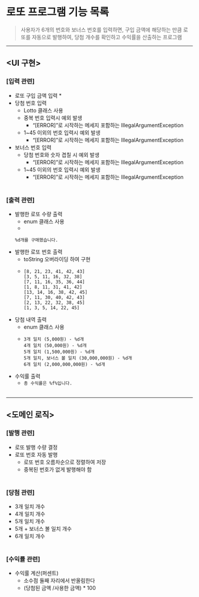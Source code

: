# 로또 프로그램 기능 목록
>사용자가 6개의 번호와 보너스 번호를 입력하면, 구입 금액에 해당하는 만큼 로또를 자동으로 발행하여, 당첨 개수를 확인하고 수익률을 산출하는 프로그램
---
## <UI 구현>

### [입력 관련]
* 로또 구입 금액 입력
  * 
* 당첨 번호 입력
    * Lotto 클래스 사용
    * 중복 번호 입력시 예외 발생
        * “[ERROR]”로 시작하는 메세지 포함하는 IllegalArgumentException
    * 1~45 이외의 번호 입력시 예외 발생
        * “[ERROR]”로 시작하는 메세지 포함하는 IllegalArgumentException
* 보너스 번호 입력
    * 당첨 번호와 숫자 겹칠 시 예외 발생
        * “[ERROR]”로 시작하는 메세지 포함하는 IllegalArgumentException
    * 1~45 이외의 번호 입력시 예외 발생
        * “[ERROR]”로 시작하는 메세지 포함하는 IllegalArgumentException
          <br><br>

### [출력 관련]
* 발행한 로또 수량 출력
    * enum 클래스 사용
    *
    ```
    %d개를 구매했습니다. 
    ```
* 발행한 로또 번호 출력
    * toString 오버라이딩 하여 구현
    * ```
      [8, 21, 23, 41, 42, 43]
      [3, 5, 11, 16, 32, 38]
      [7, 11, 16, 35, 36, 44]
      [1, 8, 11, 31, 41, 42]
      [13, 14, 16, 38, 42, 45]
      [7, 11, 30, 40, 42, 43]
      [2, 13, 22, 32, 38, 45]
      [1, 3, 5, 14, 22, 45]
      ```
* 당첨 내역 출력
    * enum 클래스 사용
    * ```
      3개 일치 (5,000원) - %d개
      4개 일치 (50,000원) - %d개
      5개 일치 (1,500,000원) - %d개
      5개 일치, 보너스 볼 일치 (30,000,000원) - %d개
      6개 일치 (2,000,000,000원) - %d개
      ```
* 수익률 출력
    * ```총 수익률은 %f%입니다.```
      <br><br>
---

## <도메인 로직>

### [발행 관련]
* 로또 발행 수량 결정
* 로또 번호 자동 발행
    * 로또 번호 오름차순으로 정렬하여 저장
    * 중복된 번호가 없게 발행해야 함
      <br><br>

### [당첨 관련]
* 3개 일치 개수
* 4개 일치 개수
* 5개 일치 개수
* 5개 + 보너스 볼 일치 개수
* 6개 일치 개수
  <br><br>

### [수익률 관련]
* 수익률 계산(퍼센트)
    * 소수점 둘째 자리에서 반올림한다
    * (당첨된 금액 /사용한 금액) * 100

